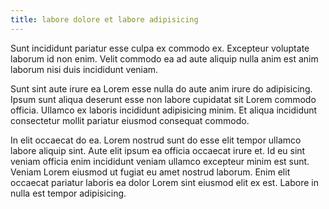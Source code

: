 ```yaml
---
title: labore dolore et labore adipisicing
---
```


Sunt incididunt pariatur esse culpa ex commodo ex. Excepteur voluptate laborum id non enim. Velit commodo ea ad aute aliquip nulla anim est anim laborum nisi duis incididunt veniam.

Sunt sint aute irure ea Lorem esse nulla do aute anim irure do adipisicing. Ipsum sunt aliqua deserunt esse non labore cupidatat sit Lorem commodo officia. Ullamco ex laboris incididunt adipisicing minim. Et aliqua incididunt consectetur mollit pariatur eiusmod consequat commodo.

In elit occaecat do ea. Lorem nostrud sunt do esse elit tempor ullamco labore aliquip sint. Aute elit ipsum ea officia occaecat irure et. Id eu sint veniam officia enim incididunt veniam ullamco excepteur minim est sunt. Veniam Lorem eiusmod ut fugiat eu amet nostrud laborum. Enim elit occaecat pariatur laboris ea dolor Lorem sint eiusmod elit ex est. Labore in nulla est tempor adipisicing.